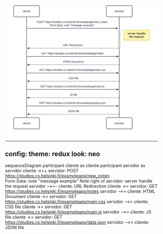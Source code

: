 ![Diagrama de sequência](./ex04.svg)



---
config:
  theme: redux
  look: neo
---
sequenceDiagram
  participant cliente as cliente
  participant servidor as servidor
  cliente ->>+ servidor: POST https://studies.cs.helsinki.fi/exampleapp/new_noten <br> Form Data: note "message example"
  Note right of servidor: server handle <br> the request
  servidor -->>- cliente: URL Redirection
  cliente ->> servidor: GET https://studies.cs.helsinki.fi/exampleapp/notes
  servidor -->> cliente: HTML Document
  cliente ->> servidor: GET https://studies.cs.helsinki.fi/exampleapp/main.css
  servidor -->> cliente: CSS file
  cliente ->> servidor: GET https://studies.cs.helsinki.fi/exampleapp/main.js
  servidor -->> cliente: JS file
  cliente ->> servidor: GET https://studies.cs.helsinki.fi/exampleapp/data.json
  servidor -->> cliente: JSON file
